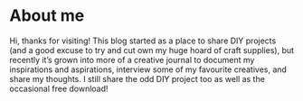 # About me

Hi, thanks for visiting! This blog started as a place to share DIY projects (and a good excuse to try and cut own my huge hoard of craft supplies), but recently it’s grown into more of a creative journal to document my inspirations and aspirations, interview some of my favourite creatives, and share my thoughts. I still share the odd DIY project too as well as the occasional free download!

